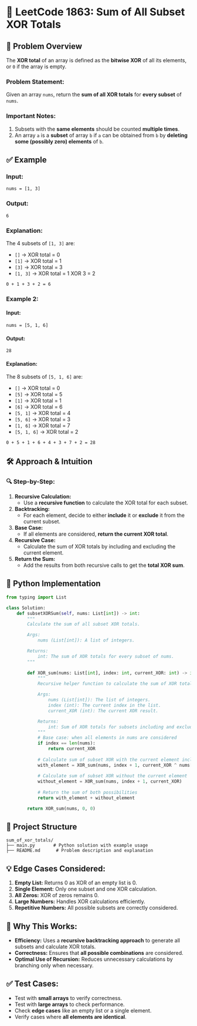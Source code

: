 # 🧾 **LeetCode 1863: Sum of All Subset XOR Totals**  

## 📌 **Problem Overview**  

The **XOR total** of an array is defined as the **bitwise XOR** of all its elements, or `0` if the array is empty.  

### **Problem Statement:**  
Given an array `nums`, return the **sum of all XOR totals** for **every subset** of `nums`.  

### **Important Notes:**  
1. Subsets with the **same elements** should be counted **multiple times**.  
2. An array `a` is a **subset** of array `b` if `a` can be obtained from `b` by **deleting some (possibly zero) elements** of `b`.  



## ✅ **Example**  

### **Input:**  
```
nums = [1, 3]
```
### **Output:**  
```
6
```
### **Explanation:**  
The 4 subsets of `[1, 3]` are:  
- `[]` → XOR total = 0  
- `[1]` → XOR total = 1  
- `[3]` → XOR total = 3  
- `[1, 3]` → XOR total = 1 XOR 3 = 2  
```
0 + 1 + 3 + 2 = 6
```



### **Example 2:**  

#### **Input:**  
```
nums = [5, 1, 6]
```
#### **Output:**  
```
28
```
#### **Explanation:**  
The 8 subsets of `[5, 1, 6]` are:  
- `[]` → XOR total = 0  
- `[5]` → XOR total = 5  
- `[1]` → XOR total = 1  
- `[6]` → XOR total = 6  
- `[5, 1]` → XOR total = 4  
- `[5, 6]` → XOR total = 3  
- `[1, 6]` → XOR total = 7  
- `[5, 1, 6]` → XOR total = 2  
```
0 + 5 + 1 + 6 + 4 + 3 + 7 + 2 = 28
```



## 🛠 **Approach & Intuition**  

### 🔍 **Step-by-Step:**  
1. **Recursive Calculation:**  
   - Use a **recursive function** to calculate the XOR total for each subset.  
2. **Backtracking:**  
   - For each element, decide to either **include** it or **exclude** it from the current subset.  
3. **Base Case:**  
   - If all elements are considered, **return the current XOR total**.  
4. **Recursive Case:**  
   - Calculate the sum of XOR totals by including and excluding the current element.  
5. **Return the Sum:**  
   - Add the results from both recursive calls to get the **total XOR sum**.  



## 📝 **Python Implementation**  

```python
from typing import List

class Solution:
    def subsetXORSum(self, nums: List[int]) -> int:
        """
        Calculate the sum of all subset XOR totals.

        Args:
            nums (List[int]): A list of integers.

        Returns:
            int: The sum of XOR totals for every subset of nums.
        """
        
        def XOR_sum(nums: List[int], index: int, current_XOR: int) -> int:
            """
            Recursive helper function to calculate the sum of XOR totals.

            Args:
                nums (List[int]): The list of integers.
                index (int): The current index in the list.
                current_XOR (int): The current XOR result.

            Returns:
                int: Sum of XOR totals for subsets including and excluding the current element.
            """
            # Base case: when all elements in nums are considered
            if index == len(nums):
                return current_XOR
            
            # Calculate sum of subset XOR with the current element included
            with_element = XOR_sum(nums, index + 1, current_XOR ^ nums[index])
            
            # Calculate sum of subset XOR without the current element
            without_element = XOR_sum(nums, index + 1, current_XOR)
            
            # Return the sum of both possibilities
            return with_element + without_element

        return XOR_sum(nums, 0, 0)
```



## 📂 **Project Structure**  

```
sum_of_xor_totals/
├── main.py       # Python solution with example usage
├── README.md      # Problem description and explanation
```



## 💡 **Edge Cases Considered:**  
1. **Empty List:** Returns 0 as XOR of an empty list is 0.  
2. **Single Element:** Only one subset and one XOR calculation.  
3. **All Zeros:** XOR of zeros remains 0.  
4. **Large Numbers:** Handles XOR calculations efficiently.  
5. **Repetitive Numbers:** All possible subsets are correctly considered.  



## 🚀 **Why This Works:**  
- **Efficiency:** Uses a **recursive backtracking approach** to generate all subsets and calculate XOR totals.  
- **Correctness:** Ensures that **all possible combinations** are considered.  
- **Optimal Use of Recursion:** Reduces unnecessary calculations by branching only when necessary.  



## ✅ **Test Cases:**  
- Test with **small arrays** to verify correctness.  
- Test with **large arrays** to check performance.  
- Check **edge cases** like an empty list or a single element.  
- Verify cases where **all elements are identical**.  
